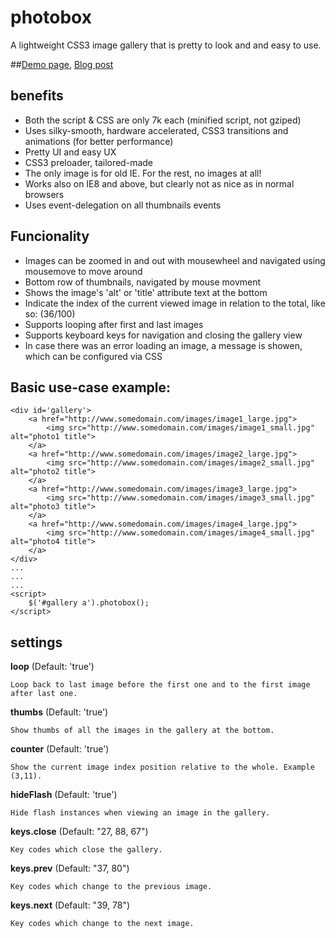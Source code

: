 photobox
========

A lightweight CSS3 image gallery that is pretty to look and and easy to use.

##[Demo page](http://dropthebit.com/demos/photobox/), [Blog post](http://dropthebit.com/500/photobox-css3-image-gallery-jquery-plugin/)


## benefits
* Both the script & CSS are only 7k each (minified script, not gziped)
*    Uses silky-smooth, hardware accelerated, CSS3 transitions and animations (for better performance)
*   Pretty UI and easy UX
*   CSS3 preloader, tailored-made
*   The only image is for old IE. For the rest, no images at all!
*   Works also on IE8 and above, but clearly not as nice as in normal browsers
*   Uses event-delegation on all thumbnails events



## Funcionality

*    Images can be zoomed in and out with mousewheel and navigated using mousemove to move around
*    Bottom row of thumbnails, navigated by mouse movment
*    Shows the image's 'alt' or 'title' attribute text at the bottom
*    Indicate the index of the current viewed image in relation to the total, like so: (36/100)
*    Supports looping after first and last images
*    Supports keyboard keys for navigation and closing the gallery view
*    In case there was an error loading an image, a message is showen, which can be configured via CSS

## Basic use-case example:
    <div id='gallery'>
        <a href="http://www.somedomain.com/images/image1_large.jpg">
    		<img src="http://www.somedomain.com/images/image1_small.jpg" alt="photo1 title">
    	</a>
    	<a href="http://www.somedomain.com/images/image2_large.jpg">
    		<img src="http://www.somedomain.com/images/image2_small.jpg" alt="photo2 title">
    	</a>
    	<a href="http://www.somedomain.com/images/image3_large.jpg">
    		<img src="http://www.somedomain.com/images/image3_small.jpg" alt="photo3 title">
    	</a>
    	<a href="http://www.somedomain.com/images/image4_large.jpg">
    		<img src="http://www.somedomain.com/images/image4_small.jpg" alt="photo4 title">
    	</a>
    </div>
    ...
    ...
    ...
    <script>
    	$('#gallery a').photobox();
    </script>

## settings

**loop** (Default: 'true')

    Loop back to last image before the first one and to the first image after last one.
    
**thumbs** (Default: 'true') 

    Show thumbs of all the images in the gallery at the bottom.
   
**counter** (Default: 'true')

    Show the current image index position relative to the whole. Example (3,11). 
   
**hideFlash** (Default: 'true')

    Hide flash instances when viewing an image in the gallery.

**keys.close** (Default: "27, 88, 67")

    Key codes which close the gallery.

**keys.prev** (Default: "37, 80")

    Key codes which change to the previous image.

**keys.next** (Default: "39, 78")

    Key codes which change to the next image.
